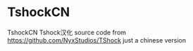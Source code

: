 # TshockCN
TshockCN Tshock汉化
source code from https://github.com/NyxStudios/TShock
just a chinese version
